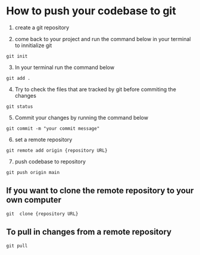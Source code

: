 # How to push your codebase to git

1. create a git repository

2. come back to your project and run the command below in your terminal to innitialize git 

```
git init
```
3. In your terminal run the command below

```
git add .
```

4. Try to check the files that are tracked by git before commiting the changes

```
git status
```

5. Commit  your changes by running the command below

``` 
git commit -m "your commit message"
```

6. set a remote repository

```
git remote add origin {repository URL}
```
7. push codebase to repository

```
git push origin main
```

## If you want to clone the remote repository to your own computer

```
git  clone {repository URL}
```

## To pull in changes from a remote repository 

```
git pull
```

